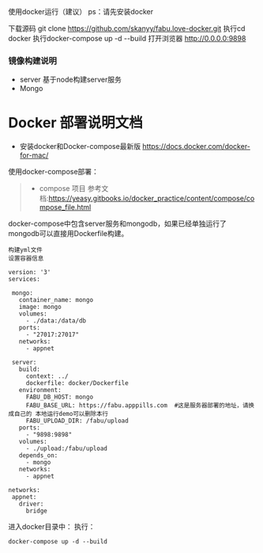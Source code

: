 使用docker运行（建议）
ps：请先安装docker

下载源码 git clone https://github.com/skanyy/fabu.love-docker.git
执行cd docker
执行docker-compose up -d --build
打开浏览器 http://0.0.0.0:9898

### 镜像构建说明

- server
    基于node构建server服务
- Mongo
    


# Docker 部署说明文档

- 安装docker和Docker-compose最新版
  https://docs.docker.com/docker-for-mac/

使用docker-compose部署：
>  - compose 项目
参考文档:https://yeasy.gitbooks.io/docker_practice/content/compose/compose_file.html

docker-compose中包含server服务和mongodb，如果已经单独运行了mongodb可以直接用Dockerfile构建。

 ```
构建yml文件
设置容器信息

version: '3'
services:

  mongo:
    container_name: mongo
    image: mongo
    volumes:
      - ./data:/data/db
    ports:
      - "27017:27017"
    networks:
      - appnet

  server:
    build:
      context: ../
      dockerfile: docker/Dockerfile
    environment:
      FABU_DB_HOST: mongo
      FABU_BASE_URL: https://fabu.apppills.com  #这是服务器部署的地址，请换成自己的 本地运行demo可以删除本行
      FABU_UPLOAD_DIR: /fabu/upload 
    ports: 
      - "9898:9898"
    volumes:
      - ./upload:/fabu/upload
    depends_on:
      - mongo
    networks:
      - appnet

networks:
  appnet:
    driver:
      bridge

 ```

进入docker目录中：
执行：
```
docker-compose up -d --build
```

